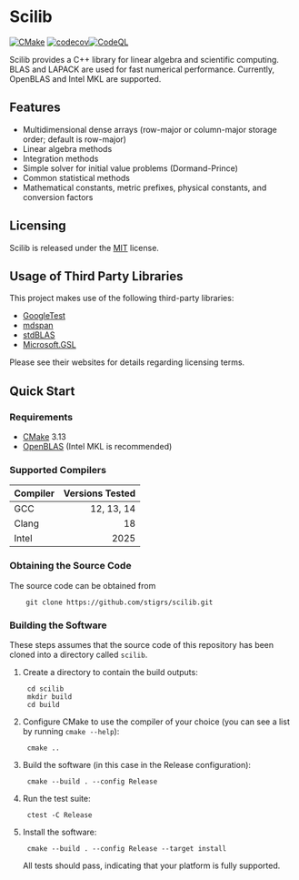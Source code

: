 # Scilib 
[![CMake](https://github.com/stigrs/scilib/actions/workflows/cmake.yml/badge.svg?branch=main)](https://github.com/stigrs/scilib/actions/workflows/cmake.yml) [![codecov](https://codecov.io/gh/stigrs/scilib/branch/main/graph/badge.svg?token=IBOP66BJ5C)](https://codecov.io/gh/stigrs/scilib)[![CodeQL](https://github.com/stigrs/scilib/actions/workflows/codeql-analysis.yml/badge.svg?branch=main)](https://github.com/stigrs/scilib/actions/workflows/codeql-analysis.yml)

Scilib provides a C++ library for linear algebra and scientific computing.
BLAS and LAPACK are used for fast numerical performance. Currently, OpenBLAS
and Intel MKL are supported.

## Features

* Multidimensional dense arrays (row-major or column-major storage order; default is row-major)
* Linear algebra methods
* Integration methods
* Simple solver for initial value problems (Dormand-Prince)
* Common statistical methods
* Mathematical constants, metric prefixes, physical constants, and conversion factors

## Licensing

Scilib is released under the [MIT](LICENSE) license.

## Usage of Third Party Libraries

This project makes use of the following third-party libraries:
* [GoogleTest](https://github.com/google/googletest) 
* [mdspan](https://github.com/kokkos/mdspan)
* [stdBLAS](https://github.com/kokkos/stdBLAS)
* [Microsoft.GSL](https://github.com/microsoft/GSL)

Please see their websites for details regarding licensing terms.

## Quick Start

### Requirements

* [CMake](https://cmake.org) 3.13
* [OpenBLAS](https://www.openblas.net/) (Intel MKL is recommended)

### Supported Compilers

| Compiler      | Versions Tested |
|:--------------|----------------:|
| GCC           | 12, 13, 14      |
| Clang         | 18              |
| Intel         | 2025            |

### Obtaining the Source Code

The source code can be obtained from

        git clone https://github.com/stigrs/scilib.git

### Building the Software

These steps assumes that the source code of this repository has been cloned
into a directory called `scilib`.

1. Create a directory to contain the build outputs:

        cd scilib
        mkdir build
        cd build

2. Configure CMake to use the compiler of your choice (you can see a list by
   running `cmake --help`):

        cmake ..

3. Build the software (in this case in the Release configuration):

        cmake --build . --config Release

4. Run the test suite:

        ctest -C Release

5. Install the software:

        cmake --build . --config Release --target install

   All tests should pass, indicating that your platform is fully supported.
